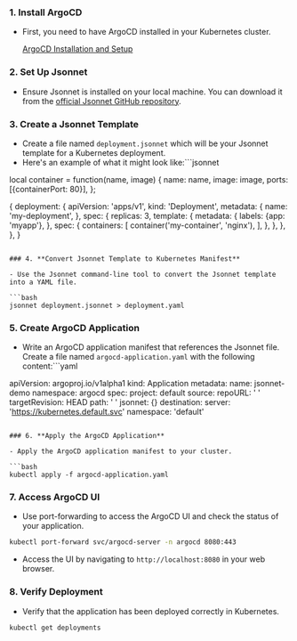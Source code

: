 ### 1. **Install ArgoCD**

- First, you need to have ArgoCD installed in your Kubernetes cluster.

  [ArgoCD Installation and Setup](https://github.com/SMACAcademy/ArgoCD-Complete-Master-Course/tree/main/1-Installation_and_Setup)

### 2. **Set Up Jsonnet**

- Ensure Jsonnet is installed on your local machine. You can download it from the [official Jsonnet GitHub repository](https://github.com/google/jsonnet).

### 3. **Create a Jsonnet Template**

- Create a file named `deployment.jsonnet` which will be your Jsonnet template for a Kubernetes deployment.
- Here's an example of what it might look like:```jsonnet

local container = function(name, image) {
  name: name,
  image: image,
  ports: [{containerPort: 80}],
};

{
  deployment: {
    apiVersion: 'apps/v1',
    kind: 'Deployment',
    metadata: {
      name: 'my-deployment',
    },
    spec: {
      replicas: 3,
      template: {
        metadata: {
          labels: {app: 'myapp'},
        },
        spec: {
          containers: [
            container('my-container', 'nginx'),
          ],
        },
      },
    },
  },
}

```

### 4. **Convert Jsonnet Template to Kubernetes Manifest**

- Use the Jsonnet command-line tool to convert the Jsonnet template into a YAML file.

```bash
jsonnet deployment.jsonnet > deployment.yaml

```
### 5. **Create ArgoCD Application**

- Write an ArgoCD application manifest that references the Jsonnet file. Create a file named `argocd-application.yaml` with the following content:```yaml

apiVersion: argoproj.io/v1alpha1
kind: Application
metadata:
  name: jsonnet-demo
  namespace: argocd
spec:
  project: default
  source:
    repoURL: '
'
    targetRevision: HEAD
    path: '
'
    jsonnet: {}
  destination:
    server: 'https://kubernetes.default.svc'
    namespace: 'default'

```

### 6. **Apply the ArgoCD Application**

- Apply the ArgoCD application manifest to your cluster.

```bash
kubectl apply -f argocd-application.yaml

```
### 7. **Access ArgoCD UI**

- Use port-forwarding to access the ArgoCD UI and check the status of your application.

```bash
kubectl port-forward svc/argocd-server -n argocd 8080:443

```

- Access the UI by navigating to `http://localhost:8080` in your web browser.

### 8. **Verify Deployment**

- Verify that the application has been deployed correctly in Kubernetes.

```bash
kubectl get deployments

```